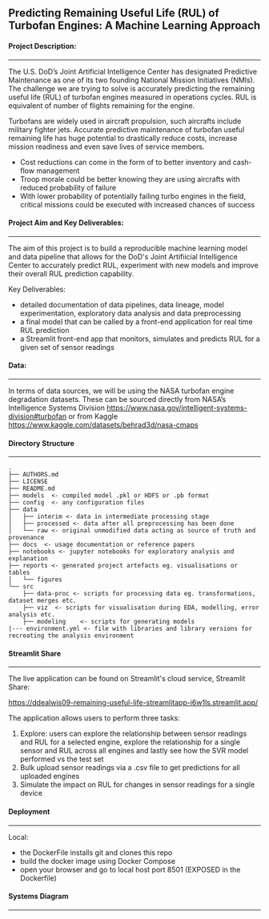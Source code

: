 ## **Predicting Remaining Useful Life (RUL) of Turbofan Engines: A Machine Learning Approach**

#### Project Description:
---------------------
The U.S. DoD’s Joint Artificial Intelligence Center has designated Predictive Maintenance as one of its two founding National Mission Initiatives (NMIs). The challenge we are trying to solve is accurately predicting the remaining useful life (RUL) of turbofan engines measured in operations cycles. RUL is equivalent of number of flights remaining for the engine.

Turbofans are widely used in aircraft propulsion, such aircrafts include military fighter jets. Accurate predictive maintenance of turbofan useful remaining life has huge potential to drastically reduce costs, increase mission readiness and even save lives of service members. 

- Cost reductions can come in the form of to better inventory and cash-flow management 
- Troop morale could be better knowing they are using aircrafts with reduced probability of failure
- With lower probability of potentially failing turbo engines in the field, critical missions could be executed with increased chances of success

#### Project Aim and Key Deliverables:
---------------------

The aim of this project is to build a reproducible machine learning model and data pipeline that allows for the DoD's Joint Artifiicial Intelligence Center to accurately predict RUL, experiment with new models and improve their overall RUL prediction capability. 

Key Deliverables:

- detailed documentation of data pipelines, data lineage, model experimentation, exploratory data analysis and data preprocessing 
- a final model that can be called by a front-end application for real time RUL prediction
- a Streamlit front-end app that monitors, simulates and predicts RUL for a given set of sensor readings


#### Data:
---------------------
In terms of data sources, we will be using the NASA turbofan engine degradation datasets. These can be sourced directly from NASA’s Intelligence Systems Division https://www.nasa.gov/intelligent-systems-division#turbofan or from Kaggle https://www.kaggle.com/datasets/behrad3d/nasa-cmaps


#### Directory Structure
---------------------

    .
    ├── AUTHORS.md
    ├── LICENSE
    ├── README.md
    ├── models  <- compiled model .pkl or HDFS or .pb format
    ├── config  <- any configuration files
    ├── data
    │   ├── interim <- data in intermediate processing stage
    │   ├── processed <- data after all preprocessing has been done
    │   └── raw <- original unmodified data acting as source of truth and provenance
    ├── docs  <- usage documentation or reference papers
    ├── notebooks <- jupyter notebooks for exploratory analysis and explanation 
    ├── reports <- generated project artefacts eg. visualisations or tables
    │   └── figures
    └── src
        ├── data-proc <- scripts for processing data eg. transformations, dataset merges etc. 
        ├── viz  <- scripts for visualisation during EDA, modelling, error analysis etc. 
        ├── modeling    <- scripts for generating models
    |--- environment.yml <- file with libraries and library versions for recreating the analysis environment
   
#### Streamlit Share
---------------------

The live application can be found on Streamlit's cloud service, Streamlit Share:

https://ddealwis09-remaining-useful-life-streamlitapp-i6w1ls.streamlit.app/

The application allows users to perform three tasks:
1. Explore: users can explore the relationship between sensor readings and RUL for a selected engine, explore the relationship for a single sensor and RUL across all engines and lastly see how the SVR model performed vs the test set
2. Bulk upload sensor readings via a .csv file to get predictions for all uploaded engines
3. Simulate the impact on RUL for changes in sensor readings for a single device 

#### Deployment
---------------------
Local: 
- the DockerFile installs git and clones this repo
- build the docker image using Docker Compose
- open your browser and go to local host port 8501 (EXPOSED in the Dockerfile)

#### Systems Diagram
---------------------



